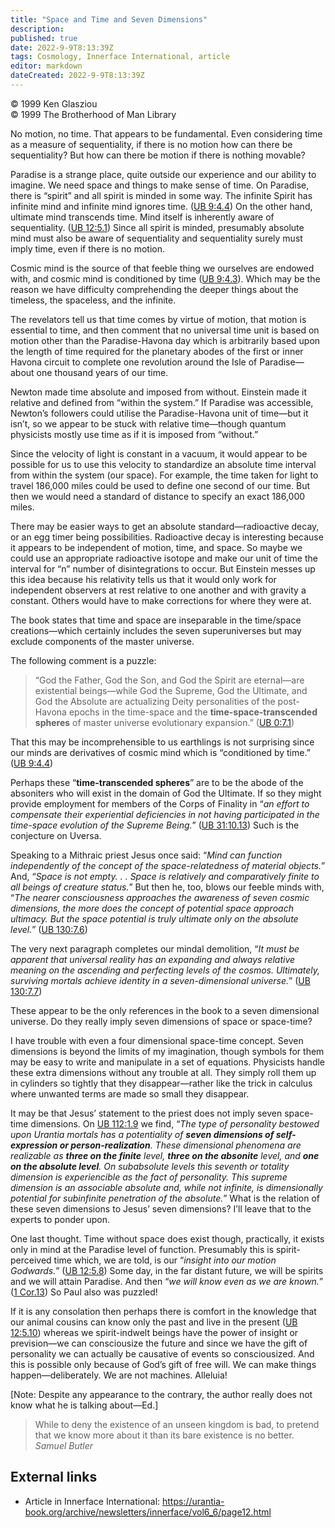 ```yaml
---
title: "Space and Time and Seven Dimensions"
description: 
published: true
date: 2022-9-9T8:13:39Z
tags: Cosmology, Innerface International, article
editor: markdown
dateCreated: 2022-9-9T8:13:39Z
---
```


<p class="v-card v-sheet theme--light grey lighten-3 px-2">© 1999 Ken Glasziou<br>© 1999 The Brotherhood of Man Library</p>

No motion, no time. That appears to be fundamental. Even considering time as a measure of sequentiality, if there is no motion how can there be sequentiality? But how can there be motion if there is nothing movable?

Paradise is a strange place, quite outside our experience and our ability to imagine. We need space and things to make sense of time. On Paradise, there is “spirit” and all spirit is minded in some way. The infinite Spirit has infinite mind and infinite mind ignores time. ([UB 9:4.4](/en/The_Urantia_Book/9#p4_4)) On the other hand, ultimate mind transcends time. Mind itself is inherently aware of sequentiality. ([UB 12:5.1](/en/The_Urantia_Book/12#p5_1)) Since all spirit is minded, presumably absolute mind must also be aware of sequentiality and sequentiality surely must imply time, even if there is no motion.

Cosmic mind is the source of that feeble thing we ourselves are endowed with, and cosmic mind is conditioned by time ([UB 9:4.3](/en/The_Urantia_Book/9#p4_3)). Which may be the reason we have difficulty comprehending the deeper things about the timeless, the spaceless, and the infinite.

The revelators tell us that time comes by virtue of motion, that motion is essential to time, and then comment that no universal time unit is based on motion other than the Paradise-Havona day which is arbitrarily based upon the length of time required for the planetary abodes of the first or inner Havona circuit to complete one revolution around the Isle of Paradise—about one thousand years of our time.

Newton made time absolute and imposed from without. Einstein made it relative and defined from “within the system.” If Paradise was accessible, Newton’s followers could utilise the Paradise-Havona unit of time—but it isn’t, so we appear to be stuck with relative time—though quantum physicists mostly use time as if it is imposed from “without.”

Since the velocity of light is constant in a vacuum, it would appear to be possible for us to use this velocity to standardize an absolute time interval from within the system (our space). For example, the time taken for light to travel 186,000 miles could be used to define one second of our time. But then we would need a standard of distance to specify an exact 186,000 miles.

There may be easier ways to get an absolute standard—radioactive decay, or an egg timer being possibilities. Radioactive decay is interesting because it appears to be independent of motion, time, and space. So maybe we could use an appropriate radioactive isotope and make our unit of time the interval for “n” number of disintegrations to occur. But Einstein messes up this idea because his relativity tells us that it would only work for independent observers at rest relative to one another and with gravity a constant. Others would have to make corrections for where they were at.

The book states that time and space are inseparable in the time/space creations—which certainly includes the seven superuniverses but may exclude components of the master universe.

The following comment is a puzzle:

> “God the Father, God the Son, and God the Spirit are eternal—are existential beings—while God the Supreme, God the Ultimate, and God the Absolute are actualizing Deity personalities of the post-Havona epochs in the time-space and the **time-space-transcended spheres** of master universe evolutionary expansion.” ([UB 0:7.1](/en/The_Urantia_Book/0#p7_1))

That this may be incomprehensible to us earthlings is not surprising since our minds are derivatives of cosmic mind which is “conditioned by time.” ([UB 9:4.4](/en/The_Urantia_Book/9#p4_4))

Perhaps these “**time-transcended spheres**” are to be the abode of the absoniters who will exist in the domain of God the Ultimate. If so they might provide employment for members of the Corps of Finality in “_an effort to compensate their experiential deficiencies in not having participated in the time-space evolution of the Supreme Being._” ([UB 31:10.13](/en/The_Urantia_Book/31#p10_13)) Such is the conjecture on Uversa.

Speaking to a Mithraic priest Jesus once said: “_Mind can function independently of the concept of the space-relatedness of material objects._” And, “_Space is not empty. . . Space is relatively and comparatively finite to all beings of creature status._” But then he, too, blows our feeble minds with, “_The nearer consciousness approaches the awareness of seven cosmic dimensions, the more does the concept of potential space approach ultimacy. But the space potential is truly ultimate only on the absolute level._” ([UB 130:7.6](/en/The_Urantia_Book/130#p7_6))

The very next paragraph completes our mindal demolition, “_It must be apparent that universal reality has an expanding and always relative meaning on the ascending and perfecting levels of the cosmos. Ultimately, surviving mortals achieve identity in a seven-dimensional universe._” ([UB 130:7.7](/en/The_Urantia_Book/130#p7_7))

These appear to be the only references in the book to a seven dimensional universe. Do they really imply seven dimensions of space or space-time?

I have trouble with even a four dimensional space-time concept. Seven dimensions is beyond the limits of my imagination, though symbols for them may be easy to write and manipulate in a set of equations. Physicists handle these extra dimensions without any trouble at all. They simply roll them up in cylinders so tightly that they disappear—rather like the trick in calculus where unwanted terms are made so small they disappear.

It may be that Jesus’ statement to the priest does not imply seven space-time dimensions. On [UB 112:1.9](/en/The_Urantia_Book/112#p1_9) we find, “_The type of personality bestowed upon Urantia mortals has a potentiality of ***seven dimensions of self-expression or person-realization***. These dimensional phenomena are realizable as ***three on the finite*** level, ***three on the absonite*** level, and ***one on the absolute level***. On subabsolute levels this seventh or totality dimension is experiencible as the fact of personality. This supreme dimension is an associable absolute and, while not infinite, is dimensionally potential for subinfinite penetration of the absolute._” What is the relation of these seven dimensions to Jesus’ seven dimensions? I’ll leave that to the experts to ponder upon.

One last thought. Time without space does exist though, practically, it exists only in mind at the Paradise level of function. Presumably this is spirit-perceived time which, we are told, is our “_insight into our motion Godwards._” ([UB 12:5.8](/en/The_Urantia_Book/12#p5_8)) Some day, in the far distant future, we will be spirits and we will attain Paradise. And then “_we will know even as we are known._” ([1 Cor.13](/en/Bible/1_Corinthians/13)) So Paul also was puzzled!

If it is any consolation then perhaps there is comfort in the knowledge that our animal cousins can know only the past and live in the present ([UB 12:5.10](/en/The_Urantia_Book/12#p5_10)) whereas we spirit-indwelt beings have the power of insight or prevision—we can consciousize the future and since we have the gift of personality we can actually be causative of events so consciousized. And this is possible only because of God’s gift of free will. We can make things happen—deliberately. We are not machines. Alleluia!

[Note: Despite any appearance to the contrary, the author really does not know what he is talking about—Ed.]

> While to deny the existence of an unseen kingdom is bad, to pretend that we know more about it than its bare existence is no better. 
> _Samuel Butler_

## External links

- Article in Innerface International: https://urantia-book.org/archive/newsletters/innerface/vol6_6/page12.html


